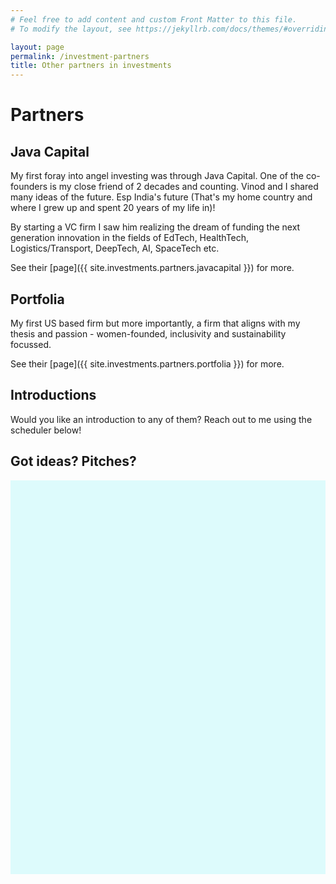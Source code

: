 ```yaml
---
# Feel free to add content and custom Front Matter to this file.
# To modify the layout, see https://jekyllrb.com/docs/themes/#overriding-theme-defaults

layout: page
permalink: /investment-partners
title: Other partners in investments
---
```


# Partners

## Java Capital
My first foray into angel investing was through Java Capital. One of the co-founders is my close friend of 2 decades and counting. Vinod and I shared many ideas of the future. Esp India's future (That's my home country and where I grew up and spent 20 years of my life in)!

By starting a VC firm I saw him realizing the dream of funding the next generation innovation in the fields of EdTech, HealthTech, Logistics/Transport, DeepTech, AI, SpaceTech etc.

See their [page]({{ site.investments.partners.javacapital }}) for more.

## Portfolia
My first US based firm but more importantly, a firm that aligns with my thesis and passion - women-founded, inclusivity and sustainability focussed.

See their [page]({{ site.investments.partners.portfolia }}) for more.

## Introductions
Would you like an introduction to any of them? Reach out to me using the scheduler below!

## Got ideas? Pitches?
<!-- Sprintful inline widget begin -->
<div class="sprintful-inline-widget" data-url="https://on.sprintful.com/vt" style="min-width:320px;height:630px;background-color:#DDFBFC;"></div>
<script type="text/javascript" src="https://app.sprintful.com/widget/v1.js"></script>
<!-- Sprintful inline widget end -->